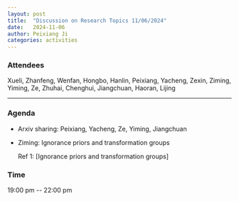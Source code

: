 ```yaml
---
layout: post
title:  "Discussion on Research Topics 11/06/2024"
date:   2024-11-06
author: Peixiang Ji
categories: activities
---
```


### Attendees

Xueli, Zhanfeng, Wenfan, Hongbo, Hanlin, Peixiang, Yacheng, Zexin, Ziming, Yiming, Ze, Zhuhai, Chenghui, Jiangchuan, Haoran, Lijing

---

### Agenda

- Arxiv sharing: Peixiang, Yacheng, Ze, Yiming, Jiangchuan

- Ziming: Ignorance priors and transformation groups

  Ref 1: [Ignorance priors and transformation groups]
    
### Time

19:00 pm -- 22:00 pm
